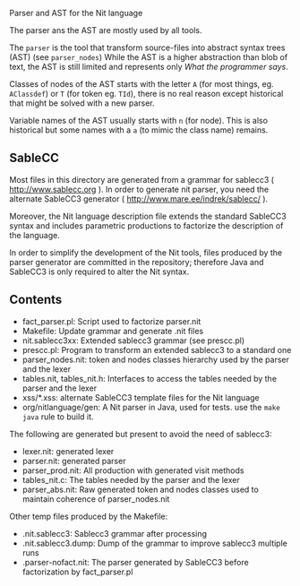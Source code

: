 Parser and AST for the Nit language

The parser ans the AST are mostly used by all tools.

The `parser` is the tool that transform source-files into abstract syntax trees (AST) (see `parser_nodes`)
While the AST is a higher abstraction than blob of text, the AST is still limited and represents only *What the programmer says*.

Classes of nodes of the AST starts with the letter `A` (for most things, eg. `AClassdef`) or `T` (for token eg. `TId`), there is no real reason except historical that might be solved with a new parser.

Variable names of the AST usually starts with `n` (for node). This is also historical but some names with a `a` (to mimic the class name) remains.

## SableCC

Most files in this directory are generated from a grammar for sablecc3 ( http://www.sablecc.org ).
In order to generate nit parser, you need the alternate SableCC3 generator ( http://www.mare.ee/indrek/sablecc/ ).

Moreover, the Nit language description file extends the standard SableCC3 syntax and includes parametric productions to factorize the description of the language.

In order to simplify the development of the Nit tools, files produced by the parser generator are committed in the repository; therefore Java and SableCC3 is only required to alter the Nit syntax.

## Contents

* fact_parser.pl: Script used to factorize parser.nit
* Makefile: Update grammar and generate .nit files
* nit.sablecc3xx: Extended sablecc3 grammar (see prescc.pl)
* prescc.pl: Program to transform an extended sablecc3 to a standard one
* parser_nodes.nit: token and nodes classes hierarchy used by the parser and the lexer
* tables.nit, tables_nit.h: Interfaces to access the tables needed by the parser and the lexer
* xss/*.xss: alternate SableCC3 template files for the Nit language
* org/nitlanguage/gen: A Nit parser in Java, used for tests. use the `make java` rule to build it.

The following are generated but present to avoid the need of sablecc3:

* lexer.nit: generated lexer
* parser.nit: generated parser
* parser_prod.nit: All production with generated visit methods
* tables_nit.c: The tables needed by the parser and the lexer
* parser_abs.nit: Raw generated token and nodes classes used to maintain coherence of parser_nodes.nit


Other temp files produced by the Makefile:

* .nit.sablecc3: Sablecc3 grammar after processing
* .nit.sablecc3.dump: Dump of the grammar to improve sablecc3 multiple runs
* .parser-nofact.nit: The parser generated by SableCC3 before factorization by fact_parser.pl

